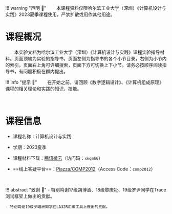 !!! warning "声明 :loudspeaker:"
    &emsp;&emsp;本课程资料仅限哈尔滨工业大学（深圳）《计算机设计与实践》2023夏季课程使用，严禁扩散或用作其他用途。



# 课程概况

&emsp;&emsp;本实验文档为哈尔滨工业大学（深圳）《计算机设计与实践》课程实验指导材料。页面顶端为实验的指导书，页面左侧为指导书的各个小节目录，右侧为小节内的索引，页面右上角可详细搜索，页面下方可切换上下小节。请务必按顺序阅读指导书，有问题积极在群内提出。

!!! info "提示 :mega:"
    &emsp;&emsp;在开始之前，请回顾《数字逻辑设计》、《计算机组成原理》课程的相关理论和实践的知识、技能。

&emsp;&emsp;

# 课程信息

- 课程名称：计算机设计与实践

- 学期：2023夏季

- 课程材料下载：<a href="https://share.weiyun.com/Ac3fecnb" target="_blank">腾讯微云</a>（访问码：`xkqmh6`）

- ==线上答疑平台==：<a href="https://piazza.com/hitsz/summer2023/comp2012" target="_blank">Piazza/COMP2012</a>（Access Code：`comp2012`）

&emsp;&emsp;

!!! abstract "致谢 :rose:"
    - 特别鸣谢17级胡博涵、18级黎庚祉、19级罗尹同学在Trace测试框架上做出的贡献。

    - 特别鸣谢19级罗翊洲同学在LA32R汇编工具上做出的贡献。
